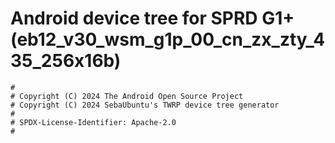 # Android device tree for SPRD G1+ (eb12_v30_wsm_g1p_00_cn_zx_zty_435_256x16b)

```
#
# Copyright (C) 2024 The Android Open Source Project
# Copyright (C) 2024 SebaUbuntu's TWRP device tree generator
#
# SPDX-License-Identifier: Apache-2.0
#
```
